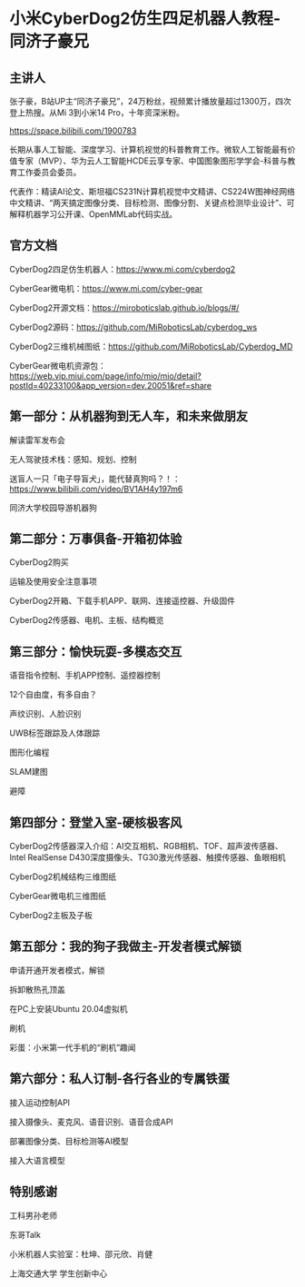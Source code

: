 # 小米CyberDog2仿生四足机器人教程-同济子豪兄

## 主讲人

张子豪，B站UP主“同济子豪兄”，24万粉丝，视频累计播放量超过1300万，四次登上热搜。从Mi 3到小米14 Pro，十年资深米粉。

https://space.bilibili.com/1900783

长期从事人工智能、深度学习、计算机视觉的科普教育工作。微软人工智能最有价值专家（MVP）、华为云人工智能HCDE云享专家、中国图象图形学学会-科普与教育工作委员会委员。

代表作：精读AI论文、斯坦福CS231N计算机视觉中文精讲、CS224W图神经网络中文精讲、“两天搞定图像分类、目标检测、图像分割、关键点检测毕业设计”、可解释机器学习公开课、OpenMMLab代码实战。

## 官方文档

CyberDog2四足仿生机器人：https://www.mi.com/cyberdog2

CyberGear微电机：https://www.mi.com/cyber-gear

CyberDog2开源文档：https://miroboticslab.github.io/blogs/#/

CyberDog2源码：https://github.com/MiRoboticsLab/cyberdog_ws

CyberDog2三维机械图纸：https://github.com/MiRoboticsLab/Cyberdog_MD

CyberGear微电机资源包：https://web.vip.miui.com/page/info/mio/mio/detail?postId=40233100&app_version=dev.20051&ref=share

## 第一部分：从机器狗到无人车，和未来做朋友

解读雷军发布会

无人驾驶技术栈：感知、规划、控制

送盲人一只「电子导盲犬」，能代替真狗吗？！：https://www.bilibili.com/video/BV1AH4y197m6

同济大学校园导游机器狗

## 第二部分：万事俱备-开箱初体验

CyberDog2购买

运输及使用安全注意事项

CyberDog2开箱、下载手机APP、联网、连接遥控器、升级固件

CyberDog2传感器、电机、主板、结构概览

## 第三部分：愉快玩耍-多模态交互

语音指令控制、手机APP控制、遥控器控制

12个自由度，有多自由？

声纹识别、人脸识别

UWB标签跟踪及人体跟踪

图形化编程

SLAM建图

避障

## 第四部分：登堂入室-硬核极客风

CyberDog2传感器深入介绍：AI交互相机、RGB相机、TOF、超声波传感器、Intel RealSense D430深度摄像头、TG30激光传感器、触摸传感器、鱼眼相机

CyberDog2机械结构三维图纸

CyberGear微电机三维图纸

CyberDog2主板及子板

## 第五部分：我的狗子我做主-开发者模式解锁

申请开通开发者模式，解锁

拆卸散热孔顶盖

在PC上安装Ubuntu 20.04虚拟机

刷机

彩蛋：小米第一代手机的“刷机”趣闻

## 第六部分：私人订制-各行各业的专属铁蛋

接入运动控制API

接入摄像头、麦克风、语音识别、语音合成API

部署图像分类、目标检测等AI模型

接入大语言模型

## 特别感谢

工科男孙老师

东哥Talk

小米机器人实验室：杜坤、邵元欣、肖健

上海交通大学 学生创新中心


